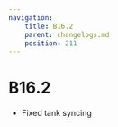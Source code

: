 ```yaml
---
navigation:
    title: B16.2
    parent: changelogs.md
    position: 211
---
```


# B16.2
- Fixed tank syncing
